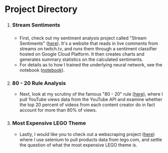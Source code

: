 <h1>Project Directory</h1>

<ol><li><h3>Stream Sentiments<h3></li><ul><li>First, check out my sentiment analysis project called "Stream Sentiments" (<a href="">here</a>). It's a website that reads in live comments from streams on twitch.tv, and runs them through a sentiment classifier hosted on Google Cloud Platform. It then creates charts and generates summary statistics on the calculated sentiments.</li><li>For details as to how I trained the underlying neural network, see the notebook (<a href="https://github.com/vaheg55/DataScienceProjects/blob/main/train.ipynb">notebook</a>).</li></ul><li><h3>80 - 20 Rule Analysis</h3></li><ul><li>Next, look at my scrutiny of the famous "80 - 20" rule (<a href="https://github.com/vaheg55/DataScienceProjects/blob/main/80-20%20rule%20analysis.ipynb">here</a>), where I pull YouTube views data from the YouTube API and examine whether the top 20 percent of videos from each content creator do in fact account for more than 80% of views.</li></ul><li><h3>Most Expensive LEGO Theme</h3></li><ul><li>Lastly, I would like you to check out a webscraping project (<a href="https://github.com/vaheg55/DataScienceProjects/blob/main/Most%20Expensive%20Lego%20Theme.ipynb">here</a>) where I use selenium to pull products data from lego.com, and settle the question of what the most expensive LEGO theme is.</li></ul></ol>
